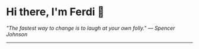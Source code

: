 <h1>Hi there, I'm Ferdi 👋</h1>

<p><em>
  "The fastest way to change is to laugh at your own folly." — Spencer Johnson
</em></p>

---
